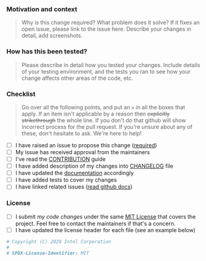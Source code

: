 <!---
Copyright (C) 2020 Intel Corporation

SPDX-License-Identifier: MIT
-->

<!-- Provide a general summary of your changes in the Title above -->

### Motivation and context
> Why is this change required? What problem does it solve? If it fixes an open
> issue, please link to the issue here. Describe your changes in detail, add
> screenshots.

### How has this been tested?
> Please describe in detail how you tested your changes.
> Include details of your testing environment, and the tests you ran to
> see how your change affects other areas of the code, etc.

### Checklist
> Go over all the following points, and put an `x` in all the boxes that apply.
> If an item isn't applicable by a reason then ~~explicitly strikethrough~~ the whole
> line. If you don't do that github will show incorrect process for the pull request.
> If you're unsure about any of these, don't hesitate to ask. We're here to help!

- [ ] I have raised an issue to propose this change ([required](https://github.com/opencv/cvat/issues))
- [ ] My issue has received approval from the maintainers
- [ ] I've read the [CONTRIBUTION](https://github.com/opencv/cvat/blob/develop/CONTRIBUTING.md) guide
- [ ] I have added description of my changes into [CHANGELOG](https://github.com/opencv/cvat/blob/develop/CHANGELOG.md) file
- [ ] I have updated the [documentation](
  https://github.com/opencv/cvat/blob/develop/README.md#documentation) accordingly
- [ ] I have added tests to cover my changes
- [ ] I have linked related issues ([read github docs](
  https://help.github.com/en/github/managing-your-work-on-github/linking-a-pull-request-to-an-issue#linking-a-pull-request-to-an-issue-using-a-keyword))

### License

- [ ] I submit _my code changes_ under the same [MIT License](
  https://github.com/opencv/cvat/blob/develop/LICENSE) that covers the project.
  Feel free to contact the maintainers if that's a concern.
- [ ] I have updated the license header for each file (see an example below)

```python
# Copyright (C) 2020 Intel Corporation
#
# SPDX-License-Identifier: MIT
```
